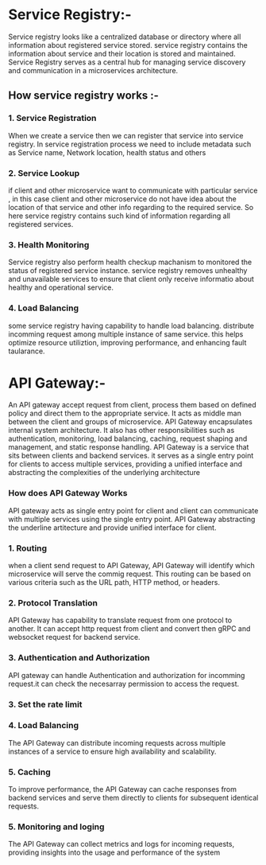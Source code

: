 # Service Registry:-  
Service registry looks like a centralized database or directory where all information about registered service stored.
service registry contains the information about service and their location is stored and maintained.
Service Registry serves as a central hub for managing service discovery and communication in a microservices architecture. 
## How service registry works :- 
### 1. Service Registration
When we create a service then we can register that service into service registry.
In service registration process we need to include metadata such as Service name, Network location, health status and others 
### 2. Service Lookup
if client and other microservice want to communicate with particular service , 
in this case client and other microservice do not have idea about the location of that service and other info regarding to the required service.
So here service registry contains such kind of information regarding all registered services.
### 3. Health Monitoring
Service registry also perform health checkup machanism to monitored the status of registered service instance. 
service registry removes unhealthy and unavailable services to ensure that client only receive informatio about healthy and operational service.
### 4. Load Balancing
some service registry having capability to handle load balancing.
distribute incomming request among multiple instance of same service. this helps optimize resource utiliztion, improving performance, and enhancing fault taularance.


# API Gateway:- 
An API gateway accept request from client, process them based on defined policy and direct them to the appropriate service.
It acts as middle man between the client and groups of microservice.
API Gateway encapsulates internal system architecture.
It also has other responsibilities such as authentication, monitoring, load balancing, caching, request shaping and management, and static response handling.
API Gateway is a service that sits between clients and backend services.
it serves as a single entry point for clients to access multiple services, providing a unified interface and abstracting the complexities of the underlying architecture
###  How does API Gateway Works
API gateway acts as single entry point for client and client can communicate with multiple services using the single entry point.
API Gateway abstracting the underline artitecture and provide unified interface for client.
### 1. Routing 
when a client send request to API Gateway, API Gateway will identify which microservice will serve the commig request.
This routing can be based on various criteria such as the URL path, HTTP method, or headers.
### 2. Protocol Translation
API Gateway has capability to translate request from one protocol to another.
It can accept http request from client and convert then gRPC and websocket request for backend service.
### 3. Authentication and Authorization 
API gateway can handle Authentication and authorization for incomming request.it can check the necesarray permission to access the request.
### 3. Set the rate limit
### 4. Load Balancing 
The API Gateway can distribute incoming requests across multiple instances of a service to ensure high availability and scalability.
### 5. Caching 
To improve performance, the API Gateway can cache responses from backend services and serve them directly to clients for subsequent identical requests.
### 5. Monitoring and loging 
The API Gateway can collect metrics and logs for incoming requests, providing insights into the usage and performance of the system


